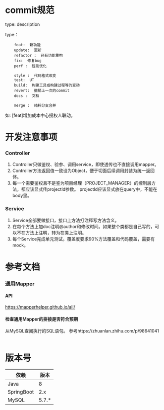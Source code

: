 # commit规范
 type: description

type：

        feat:  新功能
        update:  更新
        refactor :  已有功能重构
        fix:  修复bug
        perf :  性能优化

        style :  代码格式改变
        test:  UT
        build:  构建工具或构建过程等的变动
        revert:  撤销上一次的commit
        docs :  文档

        merge :  纯粹分支合并

如: [feat]增加成本中心授权人联动。
&nbsp;
&nbsp;
# 开发注意事项
### Controller
1. Controller只做鉴权、验参、调用service，即使透传也不直接调用mapper。
2. Controller方法返回值一致设为Object，便于切面后续调用封装为统一返回体。
3. 每一个需要鉴权且不是鉴为项目经理（PROJECT_MANAGER）的控制层方法，都应该显式传projectId参数。
projectId应该显式放在query中，不能在body里。
&nbsp;
### Service
1. Service全部要做接口，接口上方法打注释写方法含义。
2. 在每个方法上加doc注明@author和修改时间。如果整个类都是自己写的，可以不在方法上注明，转为在类上注明。
3. 每个Service完成单元测试。覆盖度要求90%方法覆盖和代码覆盖，需要有mock。
&nbsp;
&nbsp;
# 参考文档
### 通用Mapper
#### API
https://mapperhelper.github.io/all/
#### 检查通用Mapper的拼接是否符合预期
从MySQL查阅执行的SQL语句。
参考https://zhuanlan.zhihu.com/p/98641041
&nbsp;
&nbsp;
# 版本号
| 依赖 | 版本 |
| ------ | ------ |
| Java | 8 |
| SpringBoot | 2.x |
| MySQL | 5.7.* |

